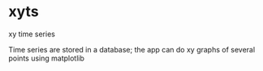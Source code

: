 # xyts
xy time series

Time series are stored in a database; the app can do xy graphs of several points using matplotlib

